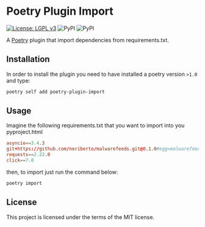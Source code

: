 # Poetry Plugin Import

[![License: LGPL v3](https://img.shields.io/badge/License-MIT-blue.svg)](https://mit-license.org)
![PyPI](https://img.shields.io/pypi/pyversions/poetry-plugin-import)
![PyPI](https://img.shields.io/pypi/v/poetry-plugin-import?color=gree&label=pypi%20package)

A [Poetry](https://python-poetry.org) plugin that import dependencies from requirements.txt.

## Installation

In order to install the plugin you need to have installed a poetry version `>1.0` and type:

```bash
poetry self add poetry-plugin-import
```

## Usage

Imagine the following requirements.txt that you want to import into you pyproject.html

```toml
asyncio==3.4.3
git+https://github.com/neriberto/malwarefeeds.git@0.1.0#egg=malwarefeeds
requests==2.22.0
click==7.0
```

then, to import just run the command below:

```bash
poetry import
```

## License

This project is licensed under the terms of the MIT license.